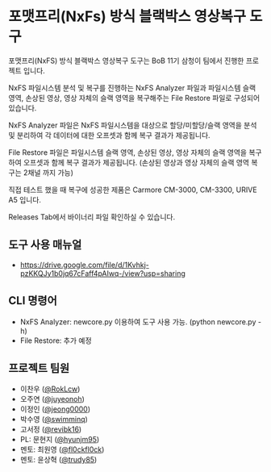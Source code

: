 # 포맷프리(NxFs) 방식 블랙박스 영상복구 도구

포맷프리(NxFS) 방식 블랙박스 영상복구 도구는 BoB 11기 삼청이 팀에서 진행한 프로젝트 입니다. 

NxFS 파일시스템 분석 및 복구를 진행하는 NxFS Analyzer 파일과 파일시스템 슬랙 영역, 손상된 영상, 영상 자체의 슬랙 영역을 복구해주는 File Restore 파일로 구성되어 있습니다.

NxFS Analyzer 파일은 NxFS 파일시스템을 대상으로 할당/미할당/슬랙 영역을 분석 및 분리하여 각 데이터에 대한 오프셋과 함께 복구 결과가 제공됩니다.

File Restore 파일은 파일시스템 슬랙 영역, 손상된 영상, 영상 자체의 슬랙 영역을 복구하여 오프셋과 함께 복구 결과가 제공됩니다. (손상된 영상과 영상 자체의 슬랙 영역 복구는 2채널 까지 가능)

직접 테스트 했을 때 복구에 성공한 제품은 Carmore CM-3000, CM-3300, URIVE A5 입니다.

Releases Tab에서 바이너리 파일 확인하실 수 있습니다.

## 도구 사용 매뉴얼
* https://drive.google.com/file/d/1Kvhkj-pzKKQJy1b0jq67cFaff4pAIwq-/view?usp=sharing

## CLI 명령어
* NxFS Analyzer: newcore.py 이용하여 도구 사용 가능. (python newcore.py -h)
* File Restore: 추가 예정

## 프로젝트 팀원
* 이찬우 ([@RokLcw](https://github.com/RokLcw))
* 오주연 ([@juyeonoh](https://github.com/juyeonoh))
* 이정인 ([@jeong0000](https://github.com/jeong0000))
* 박수영 ([@swimminq](https://github.com/swimminq))
* 고서정 ([@revibk16](https://github.com/revibk16))
* PL: 문현지 ([@hyunjm95](https://github.com/hyunjm95))
* 멘토: 최원영 ([@fl0ckfl0ck](https://github.com/fl0ckfl0ck))
* 멘토: 윤상혁 ([@trudy85](https://github.com/trudy85))
